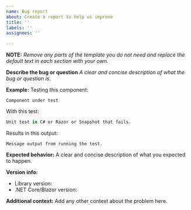 ```yaml
---
name: Bug report
about: Create a report to help us improve
title: ''
labels: ''
assignees: ''

---
```


**NOTE:** _Remove any parts of the template you do not need and replace the default text in each section with your own._

**Describe the bug or question**
_A clear and concise description of what the bug or question is._

**Example:**
Testing this component:

```cshtml
Component under test
```

With this test:

```csharp
Unit test in C# or Razor or Snapshot that fails.
```

Results in this output:

```text
Message output from running the test.
```

**Expected behavior:**
A clear and concise description of what you expected to happen.

**Version info:**
 - Library version: 
 - .NET Core/Blazor version:

**Additional context:**
Add any other context about the problem here.
